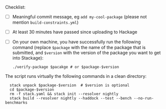 Checklist:
- [ ] Meaningful commit message, eg `add my-cool-package` (please not mention `build-constraints.yml`)
- [ ] At least 30 minutes have passed since uploading to Hackage
- [ ] On your own machine, you have successfully run the following command (replace `$package` with the name of the package that is submitted, and `$version` with the version of the package you want to get into Stackage):

      ./verify-package $pacakge # or $package-$version

The script runs virtually the following commands in a clean directory:

      stack unpack $package-$version  # $version is optional
      cd $package-$version
      rm -f stack.yaml && stack init --resolver nightly
      stack build --resolver nightly --haddock --test --bench --no-run-benchmarks
